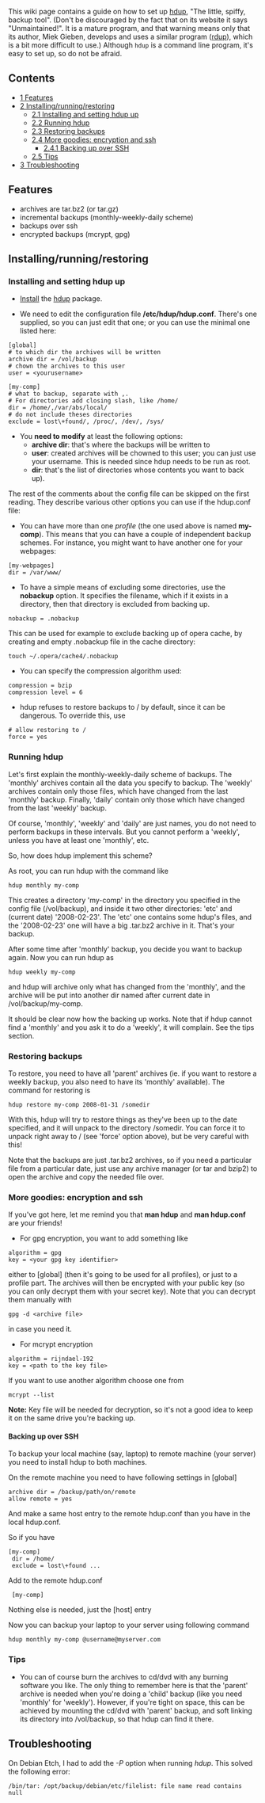 This wiki page contains a guide on how to set up [hdup](http://www.miek.nl/projects/hdup2/hdup.html), "The little, spiffy, backup tool". (Don't be discouraged by the fact that on its website it says "Unmaintained!". It is a mature program, and that warning means only that its author, Miek Gieben, develops and uses a similar program ([rdup](http://www.miek.nl/projects/rdup/index.html)), which is a bit more difficult to use.) Although `hdup` is a command line program, it's easy to set up, so do not be afraid.

## Contents

*   [1 Features](#Features)
*   [2 Installing/running/restoring](#Installing.2Frunning.2Frestoring)
    *   [2.1 Installing and setting hdup up](#Installing_and_setting_hdup_up)
    *   [2.2 Running hdup](#Running_hdup)
    *   [2.3 Restoring backups](#Restoring_backups)
    *   [2.4 More goodies: encryption and ssh](#More_goodies:_encryption_and_ssh)
        *   [2.4.1 Backing up over SSH](#Backing_up_over_SSH)
    *   [2.5 Tips](#Tips)
*   [3 Troubleshooting](#Troubleshooting)

## Features

*   archives are tar.bz2 (or tar.gz)
*   incremental backups (monthly-weekly-daily scheme)
*   backups over ssh
*   encrypted backups (mcrypt, gpg)

## Installing/running/restoring

### Installing and setting hdup up

*   [Install](/index.php/Install "Install") the [hdup](https://aur.archlinux.org/packages/hdup/) package.

*   We need to edit the configuration file **/etc/hdup/hdup.conf**. There's one supplied, so you can just edit that one; or you can use the minimal one listed here:

```
[global]
# to which dir the archives will be written
archive dir = /vol/backup
# chown the archives to this user
user = <yourusername>

[my-comp]
# what to backup, separate with ,.
# For directories add closing slash, like /home/
dir = /home/,/var/abs/local/
# do not include theses directories
exclude = lost\+found/, /proc/, /dev/, /sys/

```

*   You **need to modify** at least the following options:
    *   **archive dir**: that's where the backups will be written to
    *   **user**: created archives will be chowned to this user; you can just use your username. This is needed since hdup needs to be run as root.
    *   **dir**: that's the list of directories whose contents you want to back up).

The rest of the comments about the config file can be skipped on the first reading. They describe various other options you can use if the hdup.conf file:

*   You can have more than one _profile_ (the one used above is named **my-comp**). This means that you can have a couple of independent backup schemes. For instance, you might want to have another one for your webpages:

```
[my-webpages]
dir = /var/www/

```

*   To have a simple means of excluding some directories, use the **nobackup** option. It specifies the filename, which if it exists in a directory, then that directory is excluded from backing up.

```
nobackup = .nobackup

```

This can be used for example to exclude backing up of opera cache, by creating and empty .nobackup file in the cache directory:

```
touch ~/.opera/cache4/.nobackup

```

*   You can specify the compression algorithm used:

```
compression = bzip
compression level = 6

```

*   hdup refuses to restore backups to / by default, since it can be dangerous. To override this, use

```
# allow restoring to /
force = yes

```

### Running hdup

Let's first explain the monthly-weekly-daily scheme of backups. The 'monthly' archives contain all the data you specify to backup. The 'weekly' archives contain only those files, which have changed from the last 'monthly' backup. Finally, 'daily' contain only those which have changed from the last 'weekly' backup.

Of course, 'monthly', 'weekly' and 'daily' are just names, you do not need to perform backups in these intervals. But you cannot perform a 'weekly', unless you have at least one 'monthly', etc.

So, how does hdup implement this scheme?

As root, you can run hdup with the command like

```
hdup monthly my-comp

```

This creates a directory 'my-comp' in the directory you specified in the config file (/vol/backup), and inside it two other directories: 'etc' and (current date) '2008-02-23'. The 'etc' one contains some hdup's files, and the '2008-02-23' one will have a big .tar.bz2 archive in it. That's your backup.

After some time after 'monthly' backup, you decide you want to backup again. Now you can run hdup as

```
hdup weekly my-comp

```

and hdup will archive only what has changed from the 'monthly', and the archive will be put into another dir named after current date in /vol/backup/my-comp.

It should be clear now how the backing up works. Note that if hdup cannot find a 'monthly' and you ask it to do a 'weekly', it will complain. See the tips section.

### Restoring backups

To restore, you need to have all 'parent' archives (ie. if you want to restore a weekly backup, you also need to have its 'monthly' available). The command for restoring is

```
hdup restore my-comp 2008-01-31 /somedir

```

With this, hdup will try to restore things as they've been up to the date specified, and it will unpack to the directory /somedir. You can force it to unpack right away to / (see 'force' option above), but be very careful with this!

Note that the backups are just .tar.bz2 archives, so if you need a particular file from a particular date, just use any archive manager (or tar and bzip2) to open the archive and copy the needed file over.

### More goodies: encryption and ssh

If you've got here, let me remind you that **man hdup** and **man hdup.conf** are your friends!

*   For gpg encryption, you want to add something like

```
algorithm = gpg
key = <your gpg key identifier>

```

either to [global] (then it's going to be used for all profiles), or just to a profile part. The archives will then be encrypted with your public key (so you can only decrypt them with your secret key). Note that you can decrypt them manually with

```
gpg -d <archive file>

```

in case you need it.

*   For mcrypt encryption

```
algorithm = rijndael-192
key = <path to the key file>

```

If you want to use another algorithm choose one from

```
mcrypt --list

```

**Note:** Key file will be needed for decryption, so it's not a good idea to keep it on the same drive you're backing up.

#### Backing up over SSH

To backup your local machine (say, laptop) to remote machine (your server) you need to install hdup to both machines.

On the remote machine you need to have following settings in [global]

```
archive dir = /backup/path/on/remote
allow remote = yes

```

And make a same host entry to the remote hdup.conf than you have in the local hdup.conf.

So if you have

```
[my-comp]
 dir = /home/
 exclude = lost\+found ...

```

Add to the remote hdup.conf

```
 [my-comp]

```

Nothing else is needed, just the [host] entry

Now you can backup your laptop to your server using following command

```
hdup monthly my-comp @username@myserver.com

```

### Tips

*   You can of course burn the archives to cd/dvd with any burning software you like. The only thing to remember here is that the 'parent' archive is needed when you're doing a 'child' backup (like you need 'monthly' for 'weekly'). However, if you're tight on space, this can be achieved by mounting the cd/dvd with 'parent' backup, and soft linking its directory into /vol/backup, so that hdup can find it there.

## Troubleshooting

On Debian Etch, I had to add the _-P_ option when running _hdup_. This solved the following error:

```
/bin/tar: /opt/backup/debian/etc/filelist: file name read contains null

```